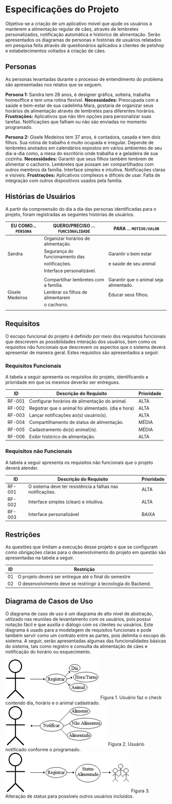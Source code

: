 # Especificações do Projeto

Objetiva-se a criação de um aplicativo móvel que ajude os usuários a manterem a alimentação regular de cães, através de lembretes personalizados, notificação automática e histórico de alimentação. Serão apresentados os diagramas de personas e histórias de usuários relatados em pesquisa feita através de questionários aplicados a clientes de petshop e estabelecimentos voltados à criação de cães.

## Personas

As personas levantadas durante o processo de entendimento do problema são apresentadas nos relatos que se seguem.

**Persona 1:** Sandra tem 28 anos, é designer gráfica, solteira, trabalha homeoffice e tem uma rotina flexível.
  **Necessidades:**
  Preocupada com a saúde e bem-estar de sua cadelinha Mara, gostaria de organizar seus horários de alimentação através de 
  lembretes para diferentes horários.
  **Frustrações:**
  Aplicativos que não têm opções para personalizar suas tarefas.
  Notificações que falham ou não são enviadas no momento programado.

**Persona 2:** Gisele Medeiros tem 37 anos, é contadora, casada e tem dois filhos. Sua rotina de trabalho é muito ocupada e irregular. Depende de lembretes anotados em calendários expostos em vários ambientes de seu dia-a-dia como, a mesa do escritório onde trabalha e a geladeira de sua cozinha.
  **Necessidades:**
  Garantir que seus filhos também lembrem de alimentar o cachorro.
  Lembretes que possam ser compartilhados com outros membros da família.
  Interface simples e intuitiva.
  Notificações claras e visíveis.
  **Frustrações:**
  Aplicativos complexos e difíceis de usar.
  Falta de integração com outros dispositivos usados pela família.

## Histórias de Usuários

A partir da compreensão do dia a dia das personas identificadas para o projeto, foram registradas as seguintes histórias de usuários.

|EU COMO... `PERSONA`| QUERO/PRECISO ... `FUNCIONALIDADE`   |PARA ... `MOTIVO/VALOR`                 |
|--------------------|--------------------------------------|----------------------------------------|
|                    | Organizar horários de alimentação.   |                                        |
|       Sandra       | Segurança do funcionamento das       |          Garantir o bem estar          |
|                    | notificações.                        |          e saúde de seu animal         |
|                    | Interface personalizável.            |                                        |
|                    |                                      |                                        |
|                    |Compartilhar lembretes com a família. | Garantir que o animal seja alimentado. |
|  Gisele Medeiros   |Lembrar os filhos de alimentarem      |           Educar seus filhos.          |
|                    |o cachorro.                           |                                        |
|                    |                                      |                                        |

## Requisitos

O escopo funcional do projeto é definido por meio dos requisitos funcionais que descrevem as possibilidades interação dos usuários, bem como os requisitos não funcionais que descrevem os aspectos que o sistema deverá apresentar de maneira geral. Estes requisitos são apresentados a seguir. 

### Requisitos Funcionais

A tabela a seguir apresenta os requisitos do projeto, identificando a prioridade em que os mesmos deverão ser entregues.

|  ID  |              Descrição do Requisito               | Prioridade |
|------|---------------------------------------------------|------------|
|RF-001|Configurar horários de alimentação do animal.      |    ALTA    |
|RF-002|Registrar que o animal foi alimentado. (dia e hora)|    ALTA    |
|RF-003|Lançar notificações ao(s) usuário(s).              |    ALTA    |
|RF-004|Compartilhamento de status de alimentação.         |    MÉDIA   |
|RF-005|Cadastramento do(s) animal(is).                    |    MÉDIA   |
|RF-006|Exibir histórico de alimentação.                   |    ALTA    |

### Requisitos não Funcionais

A tabela a seguir apresenta os requisitos não funcionais que o projeto deverá atender.

|**ID**|               **Descrição do Requisito**                |Prioridade |
|------|---------------------------------------------------------|-----------|
|RF-001|O sistema deve ter resistência a falhas nas notificações.|   ALTA    |
|RF-002|Interface simples (clean) e intuitiva.                   |   ALTA    |
|RF-003|Interface personalizável                                 |  BAIXA    |

## Restrições

As questões que limitam a execução desse projeto e que se configuram como obrigações claras para o desenvolvimento do projeto em questão são apresentadas na tabela a seguir.

|ID|                         Restrição                            |
|--|--------------------------------------------------------------|
|01| O projeto deverá ser entregue até o final do semestre        |
|02| O desenvolvimento deve se restringir à tecnologia do Backend.|

## Diagrama de Casos de Uso

O diagrama de caso de uso é um diagrama de alto nível de abstração, utilizado nas reuniões de levantamento com os usuários, pois possui notação fácil e que auxilia o diálogo com os clientes ou usuários. Este diagrama é usado para a modelagem de requisitos funcionais e pode também servir como um contrato entre as partes, pois delimita o escopo do sistema.
A seguir, serão apresentadas algumas das funcionalidades básicas do sistema, tais como registro e consulta da alimentação de cães e notificação do horário ou esquecimento.

<img src="img/Figura - 01.jpg" >
Figura 1. Usuário faz o check contendo dia, horário e o animal cadastrado.


<img src="img/Figura - 03.jpg" >
Figura 2. Usuário notificado conforme o programado.


<img src="img/Figura - 02.jpg" >
Figura 3. Alteração de status para possíveis outros usuários incluídos.
